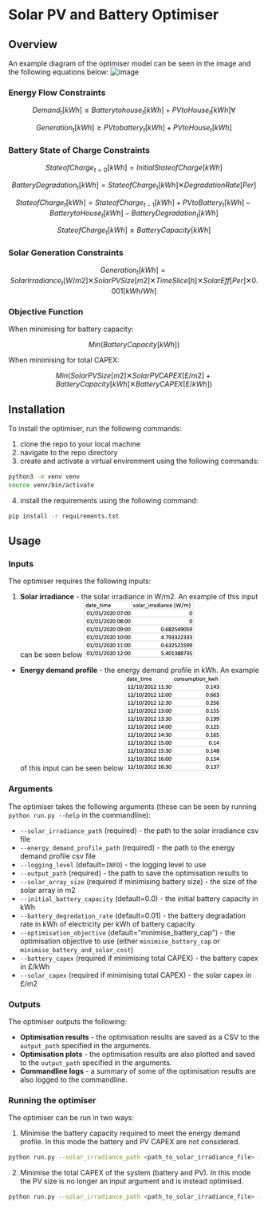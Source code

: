 # Solar PV and Battery Optimiser

## Overview
An example diagram of the optimiser model can be seen in the image and the following equations below:
![image](https://github.com/davidwickh/solar_pv_and_battery_optimiser/assets/56641696/a850f2d9-fc5e-4e6e-bb0f-831b387f1b1b)

### Energy Flow Constraints
$$Demand_{t} [kWh] ≤ Battery to house_{t} [kWh] + PV to House_{t} [kWh] \forall $$

$$Generation_{t} [kWh] ≥ PV to battery_{t} [kWh] + PV to House_{t} [kWh]$$


### Battery State of Charge Constraints
$$State of Charge_{t=0} [kWh] = Initial State of Charge [kWh]$$

$$Battery Degradation_{t} [kWh] = State of Charge_{t} [kWh] ✕ Degradation Rate [Per]$$

$$State of Charge_{t} [kWh] = State of Charge_{t-1} [kWh] + PV to Battery_{t} [kWh] - Battery to House_{t} [kWh] - Battery Degradation_{t} [kWh]$$

$$State of Charge_{t} [kWh] ≤ Battery Capacity [kWh]$$


### Solar Generation Constraints
$$Generation_{t} [kWh] = Solar Irradiance_{t} [W/m2] ✕ Solar PV Size [m2] ✕ Time Slice [h] ✕ Solar Eff [Per] ✕ 0.001 [kWh/Wh]$$


### Objective Function
When minimising for battery capacity:

$$Min (Battery Capacity [kWh])$$

When minimising for total CAPEX:

$$Min ( Solar PV Size [m2] ✕ Solar PV CAPEX [£/m2] + Battery Capacity [kWh] ✕ Battery CAPEX [£/kWh] )$$




## Installation
To install the optimiser, run the following commands:
1. clone the repo to your local machine
2. navigate to the repo directory
3. create and activate a virtual environment using the following commands:
```bash
python3 -m venv venv
source venv/bin/activate
```
4. install the requirements using the following command:
```bash
pip install -r requirements.txt
```

## Usage
### Inputs
The optimiser requires the following inputs:
1. **Solar irradiance** - the solar irradiance in W/m2. An example of this input can be seen below
![img.png](docs/img.png)
- **Energy demand profile** - the energy demand profile in kWh. An example of this input can be seen 
below
![img_1.png](docs/img_1.png)

### Arguments
The optimiser takes the following arguments (these can be seen by running `python run.py --help` in the commandline):
- `--solar_irradiance_path` (required) - the path to the solar irradiance csv file
- `--energy_demand_profile_path` (required) - the path to the energy demand profile csv file
- `--logging_level` (default=`INFO`) - the logging level to use
- `--output_path` (required) - the path to save the optimisation results to 
- `--solar_array_size` (required if minimising battery size) - the size of the solar array in m2
- `--initial_battery_capacity` (default=0.0) - the initial battery capacity in kWh
- `--battery_degredation_rate` (default=0.01) - the battery degradation rate in kWh of electricity per kWh of battery capacity
- `--optimisation_objective` (default="minimise_battery_cap") - the optimisation objective to use (either `minimise_battery_cap` or `minimise_battery_and_solar_cost`)
- `--battery_capex` (required if minimising total CAPEX) - the battery capex in £/kWh
- `--solar_capex` (required if minimising total CAPEX) - the solar capex in £/m2

### Outputs
The optimiser outputs the following:
- **Optimisation results** - the optimisation results are saved as a CSV to the `output_path` specified in the arguments.
- **Optimisation plots** - the optimisation results are also plotted and saved to the `output_path` specified in the arguments.
- **Commandline logs** - a summary of some of the optimisation results are also logged to the commandline.

### Running the optimiser
The optimiser can be run in two ways:
1. Minimise the battery capacity required to meet the energy demand profile. In this mode the battery and PV CAPEX are not considered.
```bash
python run.py --solar_irradiance_path <path_to_solar_irradiance_file> --energy_demand_profile_path <path_to_energy_demand_profile_file> --optimisation_objective "minimise_battery_cap" --output_path <path_to_save_results_to> --solar_array_size <solar_array_size> --initial_battery_capacity <initial_battery_capacity> --battery_degredation_rate <battery_degredation_rate>
```
2. Minimise the total CAPEX of the system (battery and PV). In this mode the PV size is no longer an input argument and is instead optimised.
```bash
python run.py --solar_irradiance_path <path_to_solar_irradiance_file> --energy_demand_profile_path <path_to_energy_demand_profile_file> --optimisation_objective "minimise_battery_and_solar_cost" --output_path <path_to_save_results_to> --initial_battery_capacity <initial_battery_capacity> --battery_degredation_rate <battery_degredation_rate> --battery_capex <battery_capex> --solar_capex <solar_capex>
```
